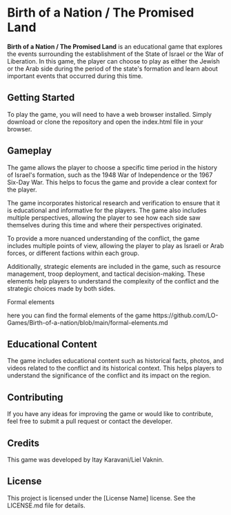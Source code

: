 <h1>Birth of a Nation / The Promised Land</h1>
<p><strong>Birth of a Nation / The Promised Land</strong> is an educational game that explores the events surrounding the establishment of the State of Israel or the War of Liberation. In this game, the player can choose to play as either the Jewish or the Arab side during the period of the state's formation and learn about important events that occurred during this time.</p>

<h2>Getting Started</h2>
<p>To play the game, you will need to have a web browser installed. Simply download or clone the repository and open the index.html file in your browser.</p>

<h2>Gameplay</h2>
<p>The game allows the player to choose a specific time period in the history of Israel's formation, such as the 1948 War of Independence or the 1967 Six-Day War. This helps to focus the game and provide a clear context for the player.</p>

<p>The game incorporates historical research and verification to ensure that it is educational and informative for the players. The game also includes multiple perspectives, allowing the player to see how each side saw themselves during this time and where their perspectives originated.</p>

<p>To provide a more nuanced understanding of the conflict, the game includes multiple points of view, allowing the player to play as Israeli or Arab forces, or different factions within each group.</p>

<p>Additionally, strategic elements are included in the game, such as resource management, troop deployment, and tactical decision-making. These elements help players to understand the complexity of the conflict and the strategic choices made by both sides.</p>

<p>Formal elements</p>
here you can find the formal elements of the game <a>https://github.com/LO-Games/Birth-of-a-nation/blob/main/formal-elements.md</a>
<h2>Educational Content</h2>
<p>The game includes educational content such as historical facts, photos, and videos related to the conflict and its historical context. This helps players to understand the significance of the conflict and its impact on the region.</p>

<h2>Contributing</h2>
<p>If you have any ideas for improving the game or would like to contribute, feel free to submit a pull request or contact the developer.</p>

<h2>Credits</h2>
<p>This game was developed by Itay Karavani/Liel Vaknin.</p>

<h2>License</h2>
<p>This project is licensed under the [License Name] license. See the LICENSE.md file for details.</p>
